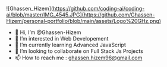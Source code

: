 ![Ghassen_Hizem](https://github.com/coding-ai/coding-ai/blob/master/IMG_4545.JPG](https://github.com/Ghassen-Hizem/personal-portfolio/blob/main/assets/Logo%20GHz.png)

- 👋 Hi, I’m @Ghassen-Hizem
- 👀 I’m interested in Web Developement
- 🌱 I’m currently learning Advanced JavaScript
- 💞️ I’m looking to collaborate on Full Stack Js Projects
- 📫 How to reach me : ghassen.hizem96@gmail.com

<!---
Ghassen-Hizem/Ghassen-Hizem is a ✨ special ✨ repository because its `README.md` (this file) appears on your GitHub profile.
You can click the Preview link to take a look at your changes.
--->
